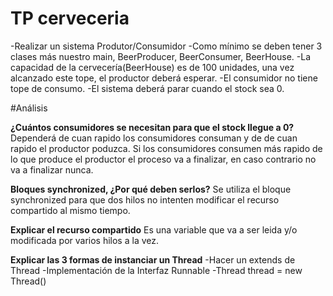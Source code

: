 # TP cerveceria
-Realizar un sistema Produtor/Consumidor
-Como mínimo se deben tener 3 clases más nuestro main, BeerProducer, BeerConsumer, BeerHouse.
-La capacidad de la cervecería(BeerHouse) es de 100 unidades, una vez alcanzado este tope, el productor deberá esperar.
-El consumidor no tiene tope de consumo.
-El sistema deberá parar cuando el stock sea 0.

#Análisis

**¿Cuántos consumidores se necesitan para que el stock llegue a 0?**
Dependerá de cuan rapido los consumidores consuman y de de cuan rapido el productor poduzca.
Si los consumidores consumen más rapido de lo que produce el productor el proceso va a finalizar, en caso contrario no va a finalizar nunca.

**Bloques synchronized, ¿Por qué deben serlos?**
Se utiliza el bloque synchronized para que dos hilos no intenten modificar el recurso compartido al mismo tiempo.

**Explicar el recurso compartido**
Es una variable que va a ser leida y/o modificada por varios hilos a la vez.

**Explicar las 3 formas de instanciar un Thread**
-Hacer un extends de Thread
-Implementación de la Interfaz Runnable
-Thread thread = new Thread()